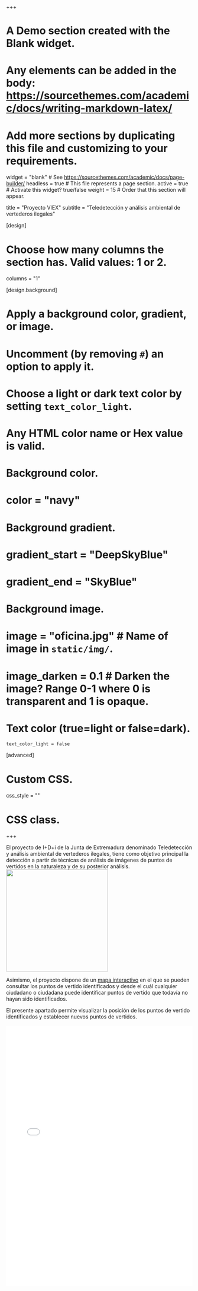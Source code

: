 +++
# A Demo section created with the Blank widget.
# Any elements can be added in the body: https://sourcethemes.com/academic/docs/writing-markdown-latex/
# Add more sections by duplicating this file and customizing to your requirements.

widget = "blank"  # See https://sourcethemes.com/academic/docs/page-builder/
headless = true  # This file represents a page section.
active = true  # Activate this widget? true/false
weight = 15  # Order that this section will appear.

title = "Proyecto VIEX"
subtitle = "Teledetección y análisis ambiental de vertederos ilegales"

[design]
  # Choose how many columns the section has. Valid values: 1 or 2.
  columns = "1"

[design.background]
  # Apply a background color, gradient, or image.
  #   Uncomment (by removing `#`) an option to apply it.
  #   Choose a light or dark text color by setting `text_color_light`.
  #   Any HTML color name or Hex value is valid.

  # Background color.
  # color = "navy"
  
  # Background gradient.
  # gradient_start = "DeepSkyBlue"
  # gradient_end = "SkyBlue"
  
  # Background image.
  # image = "oficina.jpg"  # Name of image in `static/img/`.
  # image_darken = 0.1  # Darken the image? Range 0-1 where 0 is transparent and 1 is opaque.

  # Text color (true=light or false=dark).
    text_color_light = false  
  
[advanced]
 # Custom CSS. 
 css_style = ""
 
 # CSS class.
+++

   <div class=text-justify>El proyecto de I+D+i de la Junta de Extremadura denominado Teledetección y análisis ambiental de vertederos ilegales, tiene como objetivo principal la detección a partir de técnicas de análisis de imágenes de puntos de vertidos en la naturaleza y de su posterior análisis.<br> <img src='img/logos/logo_proyecto.JPG' width='275' /> <br> <p>Asimismo, el proyecto dispone de un <a href='#mviex'>mapa interactivo</a> en el que se pueden consultar los puntos de vertido identificados y desde el cuál cualquier ciudadano o ciudadana puede identificar puntos de vertido que todavía no hayan sido identificados. </p></div>

<div class=text-justify>El presente apartado permite visualizar la posición de los puntos de vertido identificados y establecer nuevos puntos de vertidos. <br><br> <iframe style="border:none;" width='100%' height='700' src='m_base/Mapa_basico.html'></iframe></div>
